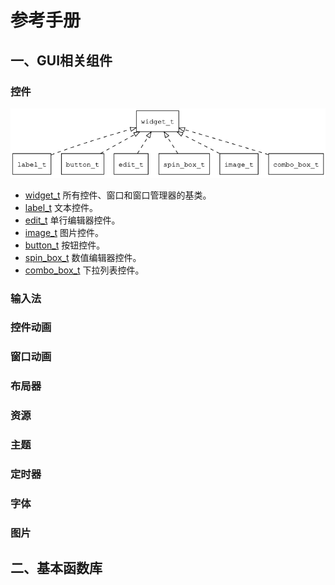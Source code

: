 # 参考手册

## 一、GUI相关组件

### 控件

![widget\_overview](images/widget_overview.png)

* [widget\_t](manual/widget_t.md) 所有控件、窗口和窗口管理器的基类。
* [label\_t](manual/label_t.md) 文本控件。
* [edit\_t](manual/edit_t.md) 单行编辑器控件。
* [image\_t](manual/image_t.md) 图片控件。
* [button\_t](manual/button_t.md) 按钮控件。
* [spin\_box\_t](manual/spin_box_t.md) 数值编辑器控件。
* [combo\_box\_t](manual/combo_box_t.md) 下拉列表控件。

### 输入法

### 控件动画

### 窗口动画

### 布局器

### 资源

### 主题

### 定时器

### 字体

### 图片

## 二、基本函数库

